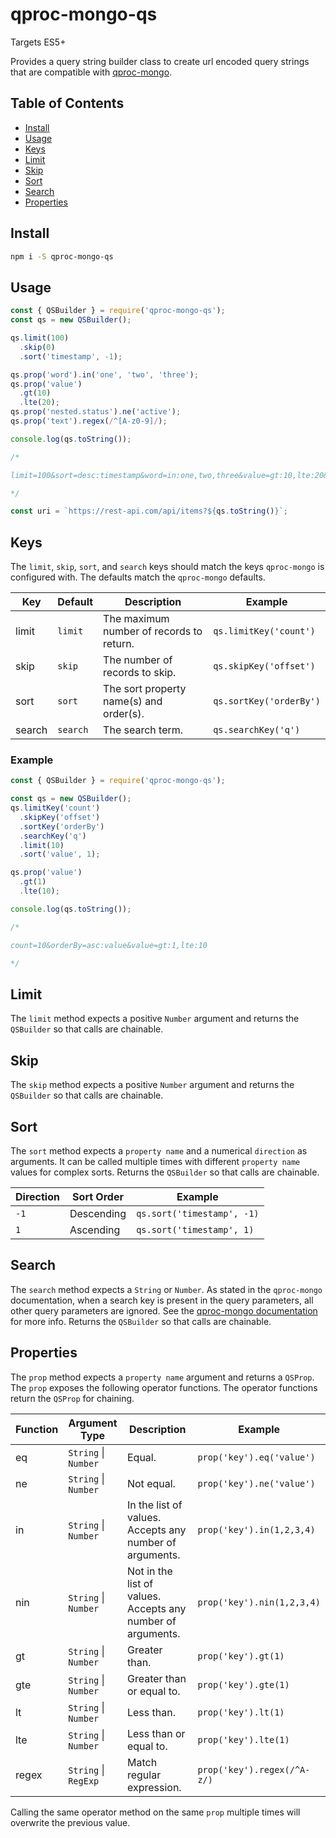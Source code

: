 # qproc-mongo-qs

Targets ES5+

Provides a query string builder class to create url encoded query strings that are compatible with [qproc-mongo](https://www.npmjs.com/package/qproc-mongo).

## Table of Contents

- [Install](#install)
- [Usage](#usage)
- [Keys](#keys)
- [Limit](#limit)
- [Skip](#skip)
- [Sort](#sort)
- [Search](#search)
- [Properties](#properties)

## Install

```bash
npm i -S qproc-mongo-qs
```

## Usage

```js
const { QSBuilder } = require('qproc-mongo-qs');
const qs = new QSBuilder();

qs.limit(100)
  .skip(0)
  .sort('timestamp', -1);

qs.prop('word').in('one', 'two', 'three');
qs.prop('value')
  .gt(10)
  .lte(20);
qs.prop('nested.status').ne('active');
qs.prop('text').regex(/^[A-z0-9]/);

console.log(qs.toString());

/*

limit=100&sort=desc:timestamp&word=in:one,two,three&value=gt:10,lte:20&nested.status=ne:active&text=regex:/%5E[A-z0-9]/

*/

const uri = `https://rest-api.com/api/items?${qs.toString()}`;
```

## Keys

The `limit`, `skip`, `sort`, and `search` keys should match the keys `qproc-mongo` is configured with. The defaults match the `qproc-mongo` defaults.

| Key    | Default  | Description                              | Example                 |
| ------ | -------- | ---------------------------------------- | ----------------------- |
| limit  | `limit`  | The maximum number of records to return. | `qs.limitKey('count')`  |
| skip   | `skip`   | The number of records to skip.           | `qs.skipKey('offset')`  |
| sort   | `sort`   | The sort property name(s) and order(s).  | `qs.sortKey('orderBy')` |
| search | `search` | The search term.                         | `qs.searchKey('q')`     |

### Example

```js
const { QSBuilder } = require('qproc-mongo-qs');

const qs = new QSBuilder();
qs.limitKey('count')
  .skipKey('offset')
  .sortKey('orderBy')
  .searchKey('q')
  .limit(10)
  .sort('value', 1);

qs.prop('value')
  .gt(1)
  .lte(10);

console.log(qs.toString());

/*

count=10&orderBy=asc:value&value=gt:1,lte:10

*/
```

## Limit

The `limit` method expects a positive `Number` argument and returns the `QSBuilder` so that calls are chainable.

## Skip

The `skip` method expects a positive `Number` argument and returns the `QSBuilder` so that calls are chainable.

## Sort

The `sort` method expects a `property name` and a numerical `direction` as arguments. It can be called multiple times with different `property name` values for complex sorts. Returns the `QSBuilder` so that calls are chainable.

| Direction | Sort Order | Example                    |
| --------- | ---------- | -------------------------- |
| `-1`      | Descending | `qs.sort('timestamp', -1)` |
| `1`       | Ascending  | `qs.sort('timestamp', 1)`  |

## Search

The `search` method expects a `String` or `Number`. As stated in the `qproc-mongo` documentation, when a search key is present in the query parameters, all other query parameters are ignored. See the [qproc-mongo documentation](#https://www.npmjs.com/package/qproc-mongo#search) for more info. Returns the `QSBuilder` so that calls are chainable.

## Properties

The `prop` method expects a `property name` argument and returns a `QSProp`. The `prop` exposes the following operator functions. The operator functions return the `QSProp` for chaining.

| Function | Argument Type        | Description                                                 | Example                     |
| -------- | -------------------- | ----------------------------------------------------------- | --------------------------- |
| eq       | `String` \| `Number` | Equal.                                                      | `prop('key').eq('value')`   |
| ne       | `String` \| `Number` | Not equal.                                                  | `prop('key').ne('value')`   |
| in       | `String` \| `Number` | In the list of values. Accepts any number of arguments.     | `prop('key').in(1,2,3,4)`   |
| nin      | `String` \| `Number` | Not in the list of values. Accepts any number of arguments. | `prop('key').nin(1,2,3,4)`  |
| gt       | `String` \| `Number` | Greater than.                                               | `prop('key').gt(1)`         |
| gte      | `String` \| `Number` | Greater than or equal to.                                   | `prop('key').gte(1)`        |
| lt       | `String` \| `Number` | Less than.                                                  | `prop('key').lt(1)`         |
| lte      | `String` \| `Number` | Less than or equal to.                                      | `prop('key').lte(1)`        |
| regex    | `String` \| `RegExp` | Match regular expression.                                   | `prop('key').regex(/^A-z/)` |

Calling the same operator method on the same `prop` multiple times will overwrite the previous value.
